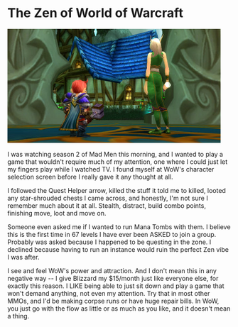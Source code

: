 # The Zen of World of Warcraft

![](../uploads/2010/05/WoW-2010-05-22-09-39-39-55.jpg "Chilling at an inn in the Outlands")

I was watching season 2 of Mad Men this morning, and I wanted to play a game that wouldn't require much of my attention, one where I could just let my fingers play while I watched TV. I found myself at WoW's character selection screen before I really gave it any thought at all.

I followed the Quest Helper arrow, killed the stuff it told me to killed, looted any star-shrouded chests I came across, and honestly, I'm not sure I remember much about it at all. Stealth, distract, build combo points, finishing move, loot and move on.

Someone even asked me if I wanted to run Mana Tombs with them. I believe this is the first time in 67 levels I have ever been ASKED to join a group. Probably was asked because I happened to be questing in the zone. I declined because having to run an instance would ruin the perfect Zen vibe I was after.

I see and feel WoW's power and attraction. And I don't mean this in any negative way -- I give Blizzard my $15/month just like everyone else, for exactly this reason. I LIKE being able to just sit down and play a game that won't demand anything, not even my attention. Try that in most other MMOs, and I'd be making corpse runs or have huge repair bills. In WoW, you just go with the flow as little or as much as you like, and it doesn't mean a thing.

